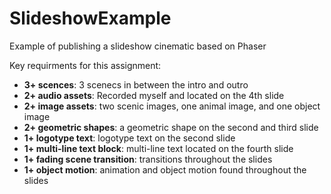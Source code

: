 # SlideshowExample
Example of publishing a slideshow cinematic based on Phaser

Key requirments for this assignment:
- **3+ scences**: 3 scenecs in between the intro and outro
- **2+ audio assets**: Recorded myself and located on the 4th slide
- **2+ image assets**: two scenic images, one animal image, and one object image
- **2+ geometric shapes**: a geometric shape on the second and third slide
- **1+ logotype text**: logotype text on the second slide
- **1+ multi-line text block**: multi-line text located on the fourth slide
- **1+ fading scene transition**: transitions throughout the slides
- **1+ object motion**: animation and object motion found throughout the slides